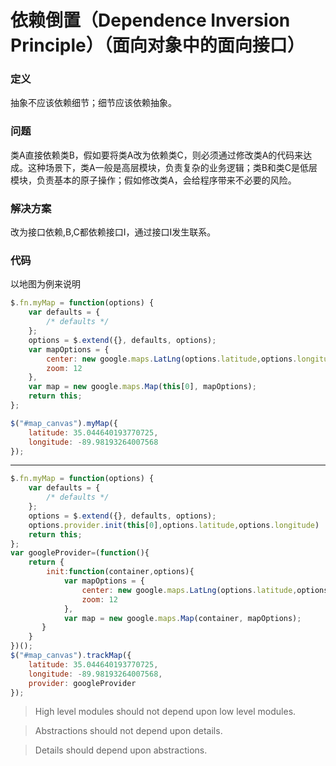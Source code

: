 依赖倒置（Dependence Inversion Principle）（面向对象中的面向接口）
================================================
### 定义
抽象不应该依赖细节；细节应该依赖抽象。
### 问题
类A直接依赖类B，假如要将类A改为依赖类C，则必须通过修改类A的代码来达成。这种场景下，类A一般是高层模块，负责复杂的业务逻辑；类B和类C是低层模块，负责基本的原子操作；假如修改类A，会给程序带来不必要的风险。
### 解决方案
改为接口依赖,B,C都依赖接口I，通过接口I发生联系。
### 代码
以地图为例来说明
````js
$.fn.myMap = function(options) {
    var defaults = {
        /* defaults */
    };
    options = $.extend({}, defaults, options);
    var mapOptions = {
        center: new google.maps.LatLng(options.latitude,options.longitude),
        zoom: 12
    },
    var map = new google.maps.Map(this[0], mapOptions);    
    return this;
};

$("#map_canvas").myMap({
    latitude: 35.044640193770725,
    longitude: -89.98193264007568
});
````
***
````js
$.fn.myMap = function(options) {
    var defaults = {
        /* defaults */
    };
    options = $.extend({}, defaults, options);
    options.provider.init(this[0],options.latitude,options.longitude)
    return this;
};
var googleProvider=(function(){
    return {
        init:function(container,options){
            var mapOptions = {
                center: new google.maps.LatLng(options.latitude,options.longitude),
                zoom: 12
            },
            var map = new google.maps.Map(container, mapOptions);    
       }
    }
})();
$("#map_canvas").trackMap({
    latitude: 35.044640193770725,
    longitude: -89.98193264007568,
    provider: googleProvider
});
````

> High level modules should not depend upon low level modules.

> Abstractions should not depend upon details.

> Details should depend upon abstractions.
